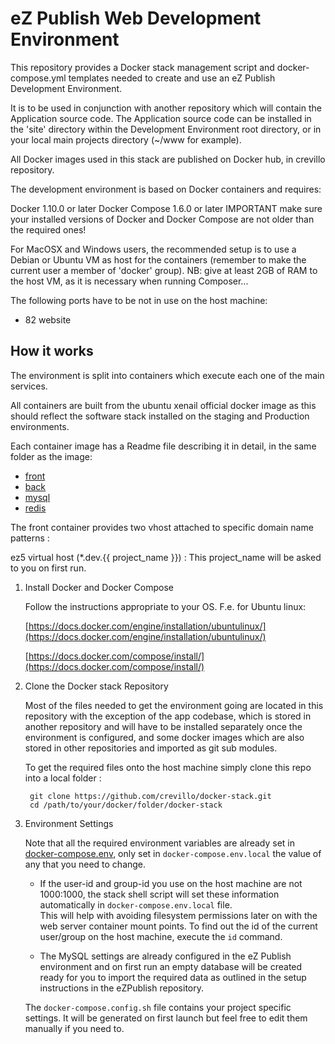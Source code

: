 eZ Publish Web Development Environment
============================================================

This repository provides a Docker stack management script and docker-compose.yml templates needed to create and use an eZ Publish Development Environment.

It is to be used in conjunction with another repository which will contain the Application source code. The Application source code can be installed in the 'site' directory within the Development Environment root directory, or in your local main projects directory (~/www for example).

All Docker images used in this stack are published on Docker hub, in crevillo repository.

The development environment is based on Docker containers and requires:

Docker 1.10.0 or later
Docker Compose 1.6.0 or later
IMPORTANT make sure your installed versions of Docker and Docker Compose are not older than the required ones!

For MacOSX and Windows users, the recommended setup is to use a Debian or Ubuntu VM as host for the containers (remember to make the current user a member of 'docker' group). NB: give at least 2GB of RAM to the host VM, as it is necessary when running Composer...

The following ports have to be not in use on the host machine:

* 82 website

## How it works

The environment is split into containers which execute each one of the main services.

All containers are built from the ubuntu xenail official docker image as this should reflect the software stack installed on the staging and Production environments.

Each container image has a Readme file describing it in detail, in the same folder as the image:

* [front](images/front/Readme.md)
* [back](images/back/Readme.md)
* [mysql](images/mysql/Readme.md)
* [redis](images/redis/Readme.md)

The front container provides two vhost attached to specific domain name patterns :

ez5 virtual host (*.dev.{{ project_name }}) : This project_name will be asked to you on first run.

1. Install Docker and Docker Compose

    Follow the instructions appropriate to your OS.
    F.e. for Ubuntu linux:

    [https://docs.docker.com/engine/installation/ubuntulinux/](https://docs.docker.com/engine/installation/ubuntulinux/)
    
    [https://docs.docker.com/compose/install/](https://docs.docker.com/compose/install/)
    

3. Clone the Docker stack Repository

    Most of the files needed to get the environment going are located in this repository with the exception of the app codebase,
    which is stored in another repository and will have to be installed separately once the environment is configured, 
    and some docker images which are also stored in other repositories and imported as git sub modules. 

    To get the required files onto the host machine simply clone this repo into a local folder :

        git clone https://github.com/crevillo/docker-stack.git
        cd /path/to/your/docker/folder/docker-stack
    

4. Environment Settings

    Note that all the required environment variables are already set in [docker-compose.env](docker-compose.env), only
    set in  `docker-compose.env.local` the value of any that you need to change.

    * If the user-id and group-id you use on the host machine are not 1000:1000, the stack shell script will set these information automatically in `docker-compose.env.local` file.  
        This will help with avoiding filesystem permissions later on with the web server container mount points.
        To find out the id of the current user/group on the host machine, execute the `id` command.  

    * The MySQL settings are already configured in the eZ Publish environment and on first run an empty database will be
        created ready for you to import the required data as outlined in the setup instructions in the eZPublish repository.
        
    The `docker-compose.config.sh` file contains your project specific settings. It will be generated on first launch but feel free to edit them manually if you need to.
